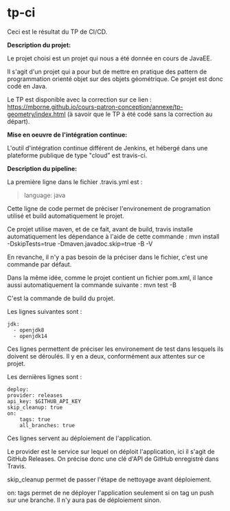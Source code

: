 # tp-ci

Ceci est le résultat du TP de CI/CD.


**Description du projet:**

Le projet choisi est un projet qui nous a été donnée en cours de JavaEE.

Il s'agit d'un projet qui a pour but de mettre en pratique des pattern de programmation orienté objet sur des objets géométrique.
Ce projet est donc codé en Java.

Le TP est disponible avec la correction sur ce lien :
https://mborne.github.io/cours-patron-conception/annexe/tp-geometry/index.html
(à savoir que le TP à été codé sans la correction au départ).


**Mise en oeuvre de l'intégration continue:**

L'outil d'intégration continue différent de Jenkins, et hébergé dans une plateforme publique de type "cloud” est travis-ci.

**Description du pipeline:**

La première ligne dans le fichier .travis.yml est :

> language: java

Cette ligne de code permet de préciser l'environement de programation utilisé et build automatiquement le projet.

Ce projet utilise maven, et de ce fait, avant de build, travis installe automatiquement les dépendance à l'aide de cette commande :    mvn install -DskipTests=true -Dmaven.javadoc.skip=true -B -V

En revanche, il n'y a pas besoin de la préciser dans le fichier, c'est une commande par défaut.

Dans la même idée, comme le projet contient un fichier pom.xml, il lance aussi automatiquement la commande suivante :    mvn test -B

C'est la commande de build du projet.

Les lignes suivantes sont :

    jdk:
      - openjdk8
      - openjdk14

Ces lignes permettent de préciser les environement de test dans lesquels ils doivent se déroulés. Il y en a deux, conformément aux attentes sur ce projet.

Les dernières lignes sont :

    deploy:
    provider: releases
    api_key: $GITHUB_API_KEY
    skip_cleanup: true
    on:
        tags: true
        all_branches: true

Ces lignes servent au déploiement de l'application.

Le provider est le service sur lequel on déploit l'application, ici il s'agit de GitHub Releases. On précise donc une clé d'API de GitHub enregistré dans Travis.

skip_cleanup permet de passer l'étape de nettoyage avant déploiement.

on: tags permet de ne déployer l'application seulement si on tag un push sur une branche. Il n'y aura pas de déploiement sinon.
